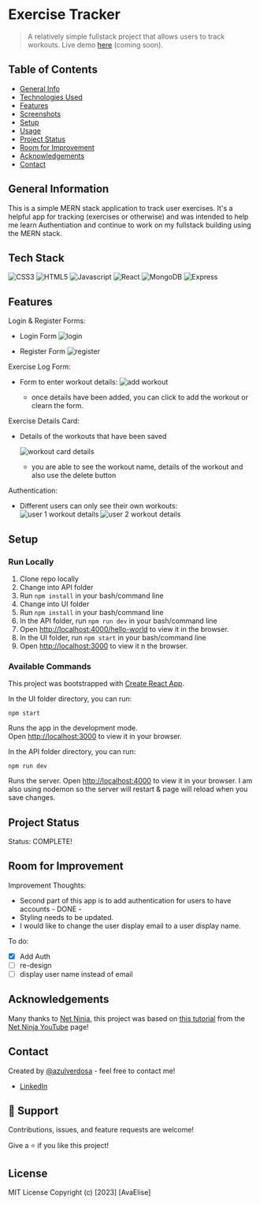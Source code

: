 # Exercise Tracker

> A relatively simple fullstack project that allows users to track workouts. Live demo [here](http://demoexamplecomingsoon.com 'Not a real link') (coming soon).

## Table of Contents

- [General Info](#general-information)
- [Technologies Used](#technologies-used)
- [Features](#features)
- [Screenshots](#screenshots)
- [Setup](#setup)
- [Usage](#usage)
- [Project Status](#project-status)
- [Room for Improvement](#room-for-improvement)
- [Acknowledgements](#acknowledgements)
- [Contact](#contact)

## General Information

This is a simple MERN stack application to track user exercises. It's a helpful app for tracking (exercises or otherwise) and was intended to help me learn Authentiation and continue to work on my fullstack building using the MERN stack.

## Tech Stack

![CSS3](https://img.shields.io/badge/CSS3-1572B6.svg?style=for-the-badge&logo=CSS3&logoColor=white)
![HTML5](https://img.shields.io/badge/HTML5-E34F26.svg?style=for-the-badge&)
![Javascript](https://img.shields.io/badge/JavaScript-F7DF1E.svg?style=for-the-badge&logo=JavaScript&logoColor=black)
![React](https://img.shields.io/badge/React-61DAFB.svg?style=for-the-badge&logo=React&logoColor=black)
![MongoDB](https://img.shields.io/badge/MongoDB-47A248.svg?style=for-the-badge&logo=MongoDB&logoColor=white)
![Express](https://img.shields.io/badge/Express-CA4245.svg?style=for-the-badge&logo=Express&logoColor=white)

## Features

Login & Register Forms:

- Login Form
  ![login](ui/screenshots/login.png 'Login Page')

- Register Form
  ![register](ui/screenshots/register.png 'Register Page')

Exercise Log Form:

- Form to enter workout details:
  ![add workout](ui/screenshots/addworkout.png 'Form')

  - once details have been added, you can click to add the workout or clearn the form.

Exercise Details Card:

- Details of the workouts that have been saved

  ![workout card details](ui/screenshots/workoutcarddetails.png 'Workout Details')

  - you are able to see the workout name, details of the workout and also use the delete button

Authentication:

- Different users can only see their own workouts:
  ![user 1 workout details](ui/screenshots/user1.png 'Workout Details')
  ![user 2 workout details](ui/screenshots/user2.png 'Workout Details')

## Setup

### Run Locally

1. Clone repo locally
2. Change into API folder
3. Run `npm install` in your bash/command line
4. Change into UI folder
5. Run `npm install` in your bash/command line
6. In the API folder, run `npm run dev` in your bash/command line
7. Open [http://localhost:4000/hello-world](http://localhost:4000/hello-world) to view it in the browser.
8. In the UI folder, run `npm start` in your bash/command line
9. Open [http://localhost:3000](http://localhost:3000) to view it n the browser.

### Available Commands

This project was bootstrapped with [Create React App](https://github.com/facebook/create-react-app).

In the UI folder directory, you can run:

`npm start`

Runs the app in the development mode.\
Open [http://localhost:3000](http://localhost:3000) to view it in your browser.

In the API folder directory, you can run:

`npm run dev`

Runs the server. Open [http://localhost:4000](http://localhost:4000) to view it in your browser. I am also using nodemon so the server will restart & page will reload when you save changes.

<!-- ## Usage

How does one go about using it? Provide various use cases and code examples here.

    write-your-code-here -->

## Project Status

Status: COMPLETE!

## Room for Improvement

Improvement Thoughts:

- Second part of this app is to add authentication for users to have accounts - DONE -
- Styling needs to be updated.
- I would like to change the user display email to a user display name.

To do:

- [x] Add Auth
- [ ] re-design
- [ ] display user name instead of email

## Acknowledgements

Many thanks to [Net Ninja](https://netninja.dev/), this project was based on [this tutorial](https://www.youtube.com/watch?v=98BzS5Oz5E4&list=PL4cUxeGkcC9iJ_KkrkBZWZRHVwnzLIoUE&index=1) from the [Net Ninja YouTube](https://www.youtube.com/@NetNinja) page!

## Contact

Created by [@azulverdosa](ellemocambo@gmail.com) - feel free to contact me!

- [LinkedIn](https://www.linkedin.com/in/avatorre/ 'linked')

## 🤝 Support

Contributions, issues, and feature requests are welcome!

Give a ⭐️ if you like this project!

## License

MIT License Copyright (c) [2023] [AvaElise]
